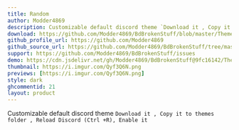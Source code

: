 ```yaml
---
title: Random
author: Modder4869
description: Customizable default discord theme `Download it , Copy it to themes folder , Reload Discord (Ctrl +R), Enable it`
download: https://github.com/Modder4869/BdBrokenStuff/blob/master/Themes/v1/random.theme.css
github_profile_url: https://github.com/Modder4869
github_source_url: https://github.com/Modder4869/BdBrokenStuff/tree/master/Themes/v1
support: https://github.com/Modder4869/BdBrokenStuff/issues
demo: https://cdn.jsdelivr.net/gh/Modder4869/BdBrokenStuff@9fc16142/Themes/v1/random.theme.css
thumbnail: https://i.imgur.com/Qyf3Q6N.png
previews: [https://i.imgur.com/Qyf3Q6N.png]
style: dark   
ghcommentid: 21
layout: product
---
```

Customizable default discord theme `Download it , Copy it to themes folder , Reload Discord (Ctrl +R), Enable it`